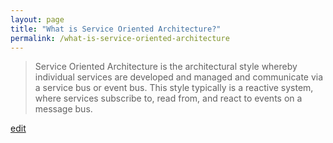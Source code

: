 ```yaml
---
layout: page
title: "What is Service Oriented Architecture?"
permalink: /what-is-service-oriented-architecture
---
```


> Service Oriented Architecture is the architectural style whereby individual services are developed and managed and communicate via a service bus or event bus. This style typically is a reactive system, where services subscribe to, read from, and react to events on a message bus.

<p class="edit-term"><a href="https://github.com/and-digital/tech-definitions/blog/master/definitions/architecture-styles/service-oriented-architecture.md">edit</a></p>
